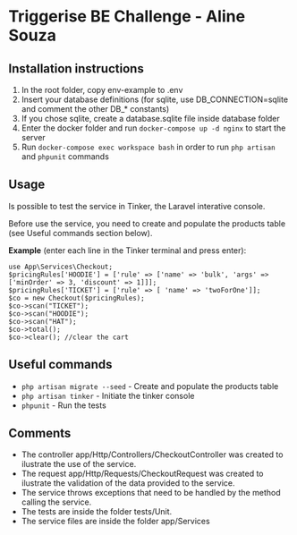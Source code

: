 # Triggerise BE Challenge  - Aline Souza

## Installation instructions
1. In the root folder, copy env-example to .env
2. Insert your database definitions (for sqlite, use DB_CONNECTION=sqlite and comment the other DB_* constants)
3. If you chose sqlite, create a database.sqlite file inside database folder
4. Enter the docker folder and run `docker-compose up -d nginx` to start the server
5. Run `docker-compose exec workspace bash` in order to run `php artisan` and `phpunit` commands

## Usage
Is possible to test the service in Tinker, the Laravel interative console.

Before use the service, you need to create and populate the products table (see Useful commands section below).

**Example** (enter each line in the Tinker terminal and press enter):

``` 
use App\Services\Checkout;
$pricingRules['HOODIE'] = ['rule' => ['name' => 'bulk', 'args' => ['minOrder' => 3, 'discount' => 1]]];
$pricingRules['TICKET'] = ['rule' => [ 'name' => 'twoForOne']];
$co = new Checkout($pricingRules);
$co->scan("TICKET");
$co->scan("HOODIE");
$co->scan("HAT");
$co->total();
$co->clear(); //clear the cart 
```
   
## Useful commands
* `php artisan migrate --seed` - Create and populate the products table
* `php artisan tinker` - Initiate the tinker console
* `phpunit` - Run the tests

## Comments
* The controller app/Http/Controllers/CheckoutController was created to ilustrate the use of the service.
* The request app/Http/Requests/CheckoutRequest was created to ilustrate the validation of the data provided to the service.
* The service throws exceptions that need to be handled by the method calling the service.
* The tests are inside the folder tests/Unit.
* The service files are inside the folder app/Services

